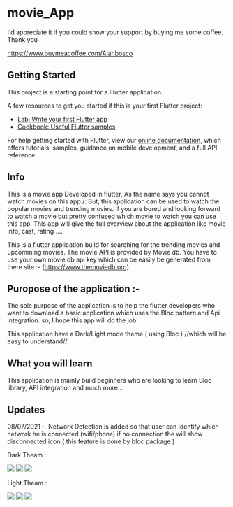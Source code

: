 # movie_App


I'd appreciate it if you could show your support by buying me some coffee. Thank you 

https://www.buymeacoffee.com/Alanbosco

## Getting Started

This project is a starting point for a Flutter application.

A few resources to get you started if this is your first Flutter project:

- [Lab: Write your first Flutter app](https://flutter.dev/docs/get-started/codelab)
- [Cookbook: Useful Flutter samples](https://flutter.dev/docs/cookbook)

For help getting started with Flutter, view our
[online documentation](https://flutter.dev/docs), which offers tutorials,
samples, guidance on mobile development, and a full API reference.

## Info

This is a movie app Developed in flutter, As the name says you cannot watch movies on this app /: But, this application can be used to watch the popular movies and trending movies. if you are bored and looking forward to watch a movie but pretty confused which movie to watch you can use this app. This app will give the full overview about the application like movie info, cast, rating ....

This is a flutter application build for searching for the trending movies and upcomming movies. The movie API is provided by Movie db. You have to use your own movie db api key which can be easily be generated from there site :- (https://www.themoviedb.org)  

## Puropose of the application :- 

The sole purpose of the application is to help the flutter developers who want to download a basic application which uses the Bloc pattern and Api integration. so, I hope this app will do the job.

This application have a Dark/Light mode theme ( using Bloc ) //which will be easy to understand//.

## What you will learn 

This application is mainly build beginners who are looking to learn Bloc library, API integration and much more...

## Updates

08/07/2021 :- Network Detection is added so that user can identify which network he is connected (wifi/phone) if no connection the will show disconnected icon.( this feature is done by bloc package )

Dark Theam : 

<img src="dark_theam_ss1.JPG">
<img src="dark_theam_ss2.JPG">
<img src="dark_theam_ss3.JPG">

Light Theam : 

<img src="light_theam_ss1.JPG">
<img src="light_theam_ss2.JPG">
<img src="light_theam_ss3.JPG">




